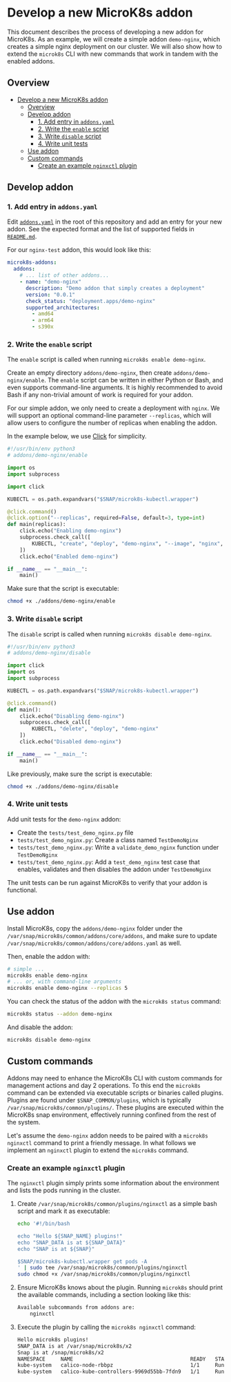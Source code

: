 # Develop a new MicroK8s addon

This document describes the process of developing a new addon for MicroK8s. As an example, we will create a simple addon `demo-nginx`, which creates a simple nginx deployment on our cluster. We will also show how to extend the `microk8s` CLI with new commands that work in tandem with the enabled addons. 

## Overview

- [Develop a new MicroK8s addon](#develop-a-new-microk8s-addon)
  - [Overview](#overview)
  - [Develop addon](#develop-addon)
    - [1. Add entry in `addons.yaml`](#1-add-entry-in-addonsyaml)
    - [2. Write the `enable` script](#2-write-the-enable-script)
    - [3. Write `disable` script](#3-write-disable-script)
    - [4. Write unit tests](#4-write-unit-tests)
  - [Use addon](#use-addon)
  - [Custom commands](#custom-commands)
    - [Create an example `nginxctl` plugin](#create-an-example-nginxctl-plugin)


## Develop addon

### 1. Add entry in `addons.yaml`

Edit [`addons.yaml`](./addons.yaml) in the root of this repository and add an entry for your new addon. See the expected format and the list of supported fields in [`README.md`](./README.md).

For our `nginx-test` addon, this would look like this:

```yaml
microk8s-addons:
  addons:
    # ... list of other addons...
    - name: "demo-nginx"
      description: "Demo addon that simply creates a deployment"
      version: "0.0.1"
      check_status: "deployment.apps/demo-nginx"
      supported_architectures:
        - amd64
        - arm64
        - s390x
```

### 2. Write the `enable` script

The `enable` script is called when running `microk8s enable demo-nginx`.

Create an empty directory `addons/demo-nginx`, then create `addons/demo-nginx/enable`. The `enable` script can be written in either Python or Bash, and even supports command-line arguments. It is highly recommended to avoid Bash if any non-trivial amount of work is required for your addon.

For our simple addon, we only need to create a deployment with `nginx`. We will support an optional command-line parameter `--replicas`, which will allow users to configure the number of replicas when enabling the addon.

In the example below, we use [Click](https://click.palletsprojects.com/en/8.0.x/) for simplicity.

```python
#!/usr/bin/env python3
# addons/demo-nginx/enable

import os
import subprocess

import click

KUBECTL = os.path.expandvars("$SNAP/microk8s-kubectl.wrapper")

@click.command()
@click.option("--replicas", required=False, default=3, type=int)
def main(replicas):
    click.echo("Enabling demo-nginx")
    subprocess.check_call([
        KUBECTL, "create", "deploy", "demo-nginx", "--image", "nginx", "--replicas", str(replicas),
    ])
    click.echo("Enabled demo-nginx")

if __name__ == "__main__":
    main()
```

Make sure that the script is executable:

```bash
chmod +x ./addons/demo-nginx/enable
```

### 3. Write `disable` script

The `disable` script is called when running `microk8s disable demo-nginx`.

```python
#!/usr/bin/env python3
# addons/demo-nginx/disable

import click
import os
import subprocess

KUBECTL = os.path.expandvars("$SNAP/microk8s-kubectl.wrapper")

@click.command()
def main():
    click.echo("Disabling demo-nginx")
    subprocess.check_call([
        KUBECTL, "delete", "deploy", "demo-nginx"
    ])
    click.echo("Disabled demo-nginx")

if __name__ == "__main__":
    main()
```

Like previously, make sure the script is executable:

```bash
chmod +x ./addons/demo-nginx/disable
```

### 4. Write unit tests

Add unit tests for the `demo-nginx` addon:

- Create the `tests/test_demo_nginx.py` file
- `tests/test_demo_nginx.py`: Create a class named `TestDemoNginx`
- `tests/test_demo_nginx.py`: Write a `validate_demo_nginx` function under `TestDemoNginx`
- `tests/test_demo_nginx.py`: Add a `test_demo_nginx` test case that enables, validates and then disables the addon under `TestDemoNginx`

The unit tests can be run against MicroK8s to verify that your addon is functional.

## Use addon

Install MicroK8s, copy the `addons/demo-nginx` folder under the `/var/snap/microk8s/common/addons/core/addons`, and make sure to update `/var/snap/microk8s/common/addons/core/addons.yaml` as well.

Then, enable the addon with:

```bash
# simple ...
microk8s enable demo-nginx
# ... or, with command-line arguments
microk8s enable demo-nginx --replicas 5
```

You can check the status of the addon with the `microk8s status` command:

```bash
microk8s status --addon demo-nginx
```

And disable the addon:

```bash
microk8s disable demo-nginx
```

## Custom commands

Addons may need to enhance the MicroK8s CLI with custom commands for management actions and day 2 operations. To this end the `microk8s` command can be extended via executable scripts or binaries called plugins. Plugins are found under `$SNAP_COMMON/plugins`, which is typically `/var/snap/microk8s/common/plugins/`. These plugins are executed within the MicroK8s snap environment, effectively running confined from the rest of the system.

Let's assume the `demo-nginx` addon needs to be paired with a `microk8s nginxctl` command to print a friendly message. In what follows we implement an `nginxctl` plugin to extend the `microk8s` command.

### Create an example `nginxctl` plugin

The `nginxctl` plugin simply prints some information about the environment and lists the pods running in the cluster.

1.  Create `/var/snap/microk8s/common/plugins/nginxctl` as a simple bash script and mark it as executable:

    ```bash
    echo '#!/bin/bash

    echo "Hello ${SNAP_NAME} plugins!"
    echo "SNAP_DATA is at ${SNAP_DATA}"
    echo "SNAP is at ${SNAP}"

    $SNAP/microk8s-kubectl.wrapper get pods -A
    ' | sudo tee /var/snap/microk8s/common/plugins/nginxctl
    sudo chmod +x /var/snap/microk8s/common/plugins/nginxctl
    ```

2.  Ensure MicroK8s knows about the plugin. Running `microk8s` should print the available commands, including a section looking like this:

    ```bash
    Available subcommands from addons are:
	    nginxctl
    ```

3.  Execute the plugin by calling the `microk8s nginxctl` command:

    ```bash
    Hello microk8s plugins!
    SNAP_DATA is at /var/snap/microk8s/x2
    Snap is at /snap/microk8s/x2
    NAMESPACE     NAME                                      READY   STATUS    RESTARTS   AGE
    kube-system   calico-node-rbbpz                         1/1     Running   0          16h
    kube-system   calico-kube-controllers-9969d55bb-7fdn9   1/1     Running   0          16h
    ```
